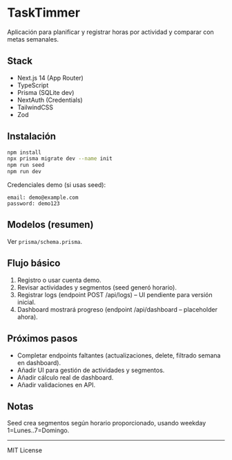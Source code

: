 # TaskTimmer

Aplicación para planificar y registrar horas por actividad y comparar con metas semanales.

## Stack
- Next.js 14 (App Router)
- TypeScript
- Prisma (SQLite dev)
- NextAuth (Credentials)
- TailwindCSS
- Zod

## Instalación

```bash
npm install
npx prisma migrate dev --name init
npm run seed
npm run dev
```

Credenciales demo (si usas seed):
```
email: demo@example.com
password: demo123
```

## Modelos (resumen)
Ver `prisma/schema.prisma`.

## Flujo básico
1. Registro o usar cuenta demo.
2. Revisar actividades y segmentos (seed generó horario). 
3. Registrar logs (endpoint POST /api/logs) – UI pendiente para versión inicial.
4. Dashboard mostrará progreso (endpoint /api/dashboard – placeholder ahora).

## Próximos pasos
- Completar endpoints faltantes (actualizaciones, delete, filtrado semana en dashboard).
- Añadir UI para gestión de actividades y segmentos.
- Añadir cálculo real de dashboard.
- Añadir validaciones en API.

## Notas
Seed crea segmentos según horario proporcionado, usando weekday 1=Lunes..7=Domingo.

---
MIT License
